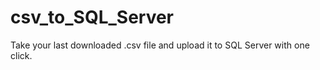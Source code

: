 # csv_to_SQL_Server
Take your last downloaded .csv file and upload it to SQL Server with one click.
